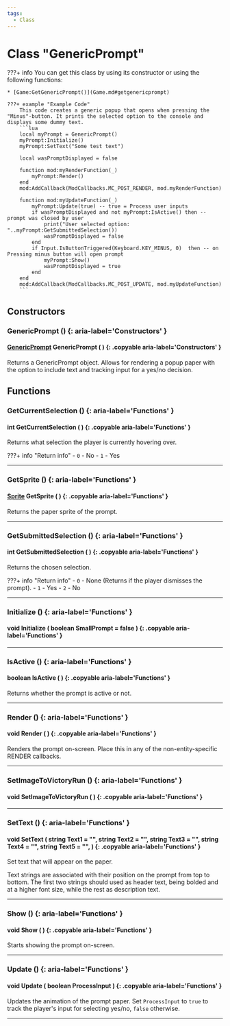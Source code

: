 ```yaml
---
tags:
  - Class
---
```

# Class "GenericPrompt"

???+ info
	You can get this class by using its constructor or using the following functions:

	* [Game:GetGenericPrompt()](Game.md#getgenericprompt)

	???+ example "Example Code"
		This code creates a generic popup that opens when pressing the "Minus"-button. It prints the selected option to the console and displays some dummy text. 
		```lua
		local myPrompt = GenericPrompt()
		myPrompt:Initialize()
		myPrompt:SetText("Some test text")

		local wasPromptDisplayed = false

		function mod:myRenderFunction(_)
			myPrompt:Render()
		end 
		mod:AddCallback(ModCallbacks.MC_POST_RENDER, mod.myRenderFunction)

		function mod:myUpdateFunction(_) 
			myPrompt:Update(true) -- true = Process user inputs
			if wasPromptDisplayed and not myPrompt:IsActive() then -- prompt was closed by user 
				print("User selected option: "..myPrompt:GetSubmittedSelection()) 
				wasPromptDisplayed = false 
			end
			if Input.IsButtonTriggered(Keyboard.KEY_MINUS, 0)  then -- on Pressing minus button will open prompt 
				myPrompt:Show() 
				wasPromptDisplayed = true 
			end 
		end 
		mod:AddCallback(ModCallbacks.MC_POST_UPDATE, mod.myUpdateFunction)
		```

## Constructors
### GenericPrompt () {: aria-label='Constructors' }
#### [GenericPrompt](GenericPrompt.md) GenericPrompt ( ) {: .copyable aria-label='Constructors' }
Returns a GenericPrompt object. Allows for rendering a popup paper with the option to include text and tracking input for a yes/no decision.

## Functions

### GetCurrentSelection () {: aria-label='Functions' }
#### int GetCurrentSelection ( ) {: .copyable aria-label='Functions' }
Returns what selection the player is currently hovering over.

???+ info "Return info"
	- `0` - No
	- `1` - Yes

___
### GetSprite () {: aria-label='Functions' }
#### [Sprite](Sprite.md) GetSprite ( ) {: .copyable aria-label='Functions' }
Returns the paper sprite of the prompt.

___
### GetSubmittedSelection () {: aria-label='Functions' }
#### int GetSubmittedSelection ( ) {: .copyable aria-label='Functions' }
Returns the chosen selection. 

???+ info "Return info"
	- `0` - None (Returns if the player dismisses the prompt).
	- `1` - Yes
	- `2` - No

___
### Initialize () {: aria-label='Functions' }
#### void Initialize ( boolean SmallPrompt = false ) {: .copyable aria-label='Functions' }

___
### IsActive () {: aria-label='Functions' }
#### boolean IsActive ( ) {: .copyable aria-label='Functions' }
Returns whether the prompt is active or not.

___
### Render () {: aria-label='Functions' }
#### void Render ( ) {: .copyable aria-label='Functions' }
Renders the prompt on-screen. Place this in any of the non-entity-specific RENDER callbacks.

___
### SetImageToVictoryRun () {: aria-label='Functions' }
#### void SetImageToVictoryRun ( ) {: .copyable aria-label='Functions' }

___
### SetText () {: aria-label='Functions' }
#### void SetText ( string Text1 = "", string Text2 = "", string Text3 = "", string Text4 = "", string Text5 = "", ) {: .copyable aria-label='Functions' }
Set text that will appear on the paper.

Text strings are associated with their position on the prompt from top to bottom. The first two strings should used as header text, being bolded and at a higher font size, while the rest as description text.

___
### Show () {: aria-label='Functions' }
#### void Show ( ) {: .copyable aria-label='Functions' }
Starts showing the prompt on-screen.

___
### Update () {: aria-label='Functions' }
#### void Update ( boolean ProcessInput ) {: .copyable aria-label='Functions' }
Updates the animation of the prompt paper. Set `ProcessInput` to `true` to track the player's input for selecting yes/no, `false` otherwise.

___
